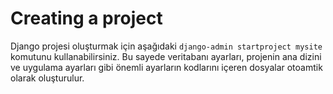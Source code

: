 # Creating a project

Django projesi oluşturmak için aşağıdaki `django-admin startproject mysite` komutunu kullanabilirsiniz. Bu sayede veritabanı ayarları, projenin ana dizini ve uygulama ayarları gibi önemli ayarların kodlarını içeren dosyalar otoamtik olarak oluşturulur.